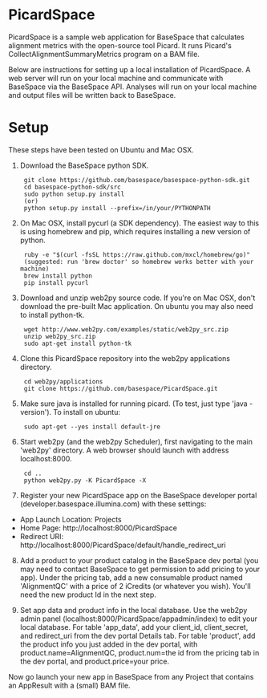 PicardSpace
===========

PicardSpace is a sample web application for BaseSpace that calculates alignment metrics with the open-source tool Picard. It runs Picard's CollectAlignmentSummaryMetrics program on a BAM file.

Below are instructions for setting up a local installation of PicardSpace. A web server will run on your local machine and communicate with BaseSpace via the BaseSpace API. Analyses will run on your local machine and output files will be written back to BaseSpace.


Setup
=====
These steps have been tested on Ubuntu and Mac OSX.

1. Download the BaseSpace python SDK.

        git clone https://github.com/basespace/basespace-python-sdk.git
        cd basespace-python-sdk/src
        sudo python setup.py install
        (or)
        python setup.py install --prefix=/in/your/PYTHONPATH

2. On Mac OSX, install pycurl (a SDK dependency). The easiest way to this is using homebrew and pip, which requires installing a new version of python.
        
        ruby -e "$(curl -fsSL https://raw.github.com/mxcl/homebrew/go)"
        (suggested: run 'brew doctor' so homebrew works better with your machine)
        brew install python
        pip install pycurl

3. Download and unzip web2py source code. If you're on Mac OSX, don't download the pre-built Mac application. On ubuntu you may also need to install python-tk.

        wget http://www.web2py.com/examples/static/web2py_src.zip
        unzip web2py_src.zip
        sudo apt-get install python-tk

4. Clone this PicardSpace repository into the web2py applications directory.

        cd web2py/applications
        git clone https://github.com/basespace/PicardSpace.git

5. Make sure java is installed for running picard. (To test, just type 'java -version'). To install on ubuntu:

        sudo apt-get --yes install default-jre

6. Start web2py (and the web2py Scheduler), first navigating to the main 'web2py' directory. A web browser should launch with address localhost:8000.

        cd ..
        python web2py.py -K PicardSpace -X

7. Register your new PicardSpace app on the BaseSpace developer portal (developer.basespace.illumina.com) with these settings:

- App Launch Location: Projects
- Home Page: http://localhost:8000/PicardSpace
- Redirect URI: http://localhost:8000/PicardSpace/default/handle\_redirect\_uri

8. Add a product to your product catalog in the BaseSpace dev portal (you may need to contact BaseSpace to get permission to add pricing to your app). Under the pricing tab, add a new consumable product named 'AlignmentQC' with a price of 2 iCredits (or whatever you wish). You'll need the new product Id in the next step.

9. Set app data and product info in the local database. Use the web2py admin panel (localhost:8000/PicardSpace/appadmin/index) to edit your local database. For table 'app_data', add your client_id, client_secret, and redirect_uri from the dev portal Details tab. For table 'product', add the product info you just added in the dev portal, with product.name=AlignmentQC, product.num=the id from the pricing tab in the dev portal, and product.price=your price.

Now go launch your new app in BaseSpace from any Project that contains an AppResult with a (small) BAM file.


